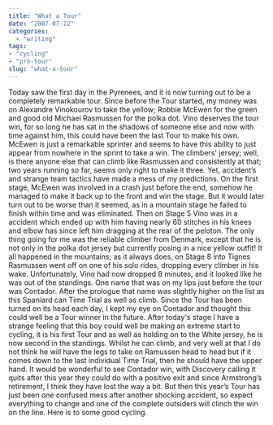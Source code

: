 ```yaml
---
title: "What a Tour"
date: "2007-07-22"
categories: 
  - "writing"
tags:
- "cycling"
- "pro-tour"
slug: "what-a-tour"
---
```


Today saw the first day in the Pyrenees, and it is now turning out to be a completely remarkable tour. Since before the Tour started, my money was on Alexandre Vinokourov to take the yellow; Robbie McEwen for the green and good old Michael Rasmussen for the polka dot. Vino deserves the tour win, for so long he has sat in the shadows of someone else and now with time against him, this could have been the last Tour to make his own. McEwen is just a remarkable sprinter and seems to have this ability to just appear from nowhere in the sprint to take a win. The climbers' jersey; well, is there anyone else that can climb like Rasmussen and consistently at that; two years running so far, seems only right to make it three. Yet, accident’s and strange team tactics have made a mess of my predictions. On the first stage, McEwen was involved in a crash just before the end, somehow he managed to make it back up to the front and win the stage. But it would later turn out to be worse than it seemed, as in a mountain stage he failed to finish within time and was eliminated. Then on Stage 5 Vino was in a accident which ended up with him having nearly 60 stitches in his knees and elbow has since left him dragging at the rear of the peloton. The only thing going for me was the reliable climber from Denmark, except that he is not only in the polka dot jersey but currently posing in a nice yellow outfit! It all happened in the mountains; as it always does, on Stage 8 into Tignes Rasmussen went off on one of his solo rides, dropping every climber in his wake. Unfortunately, Vino had now dropped 8 minutes, and it looked like he was out of the standings. One name that was on my lips just before the tour was Contador. After the prologue that name was slightly higher on the list as this Spaniard can Time Trial as well as climb. Since the Tour has been turned on its head each day, I kept my eye on Contador and thought this could well be a Tour winner in the future. After today's stage I have a strange feeling that this boy could well be making an extreme start to cycling, it is his first Tour and as well as holding on to the White jersey, he is now second in the standings. Whilst he can climb, and very well at that I do not think he will have the legs to take on Ramussen head to head but if it comes down to the last individual Time Trial, then he should have the upper hand. It would be wonderful to see Contador win, with Discovery calling it quits after this year they could do with a positive exit and since Armstrong’s retirement, I think they have lost the way a bit. But then this year’s Tour has just been one confused mess after another shocking accident, so expect everything to change and one of the complete outsiders will clinch the win on the line. Here is to some good cycling.
